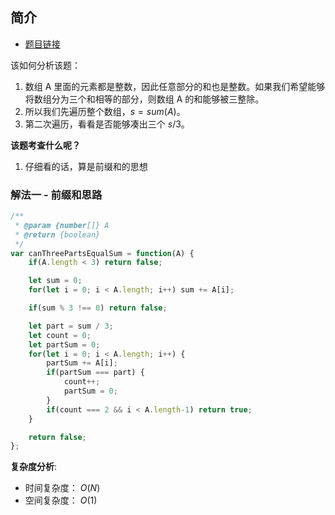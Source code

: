  
 
 
## 简介
- [题目链接](https://leetcode-cn.com/problems/partition-array-into-three-parts-with-equal-sum/)

该如何分析该题：
1. 数组 A 里面的元素都是整数，因此任意部分的和也是整数。如果我们希望能够将数组分为三个和相等的部分，则数组 A 的和能够被三整除。
2. 所以我们先遍历整个数组，$s = sum(A)$。
3. 第二次遍历，看看是否能够凑出三个 $s/3$。

**该题考查什么呢？**
1. 仔细看的话，算是前缀和的思想

### 解法一 - 前缀和思路
```javascript
/**
 * @param {number[]} A
 * @return {boolean}
 */
var canThreePartsEqualSum = function(A) {
    if(A.length < 3) return false;

    let sum = 0;
    for(let i = 0; i < A.length; i++) sum += A[i];

    if(sum % 3 !== 0) return false;

    let part = sum / 3;
    let count = 0;
    let partSum = 0;
    for(let i = 0; i < A.length; i++) {
        partSum += A[i];
        if(partSum === part) {
            count++;
            partSum = 0;
        }
        if(count === 2 && i < A.length-1) return true;
    }

    return false;
};

```

**复杂度分析**:
- 时间复杂度： $O(N)$
- 空间复杂度： $O(1)$